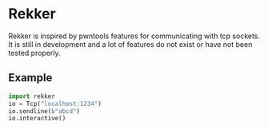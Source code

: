 # Rekker

Rekker is inspired by pwntools features for communicating with tcp sockets. 
It is still in development and a lot of features do not exist or have not been tested properly.

## Example
```python
import rekker
io = Tcp("localhost:1234")
io.sendline(b"abcd")
io.interactive()
```
